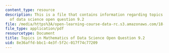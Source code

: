 ```yaml
---
content_type: resource
description: This is a file that contains information regarding topics in mathematics
  of data science open question 9.2
file: /media/https%3A/open-learning-course-data-rc.s3.amazonaws.com/18-s096-topics-in-mathematics-of-data-science-fall-2015/8e36affdbbc14e3f5f2c017f74c77209_MIT18_S096F15_Open9.2.pdf
file_type: application/pdf
resourcetype: Document
title: Topics in Mathematics of Data Science Open Question 9.2
uid: 8e36affd-bbc1-4e3f-5f2c-017f74c77209
---
```

